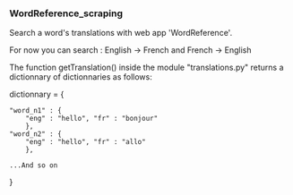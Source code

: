 ### WordReference_scraping

Search a word's translations with web app 'WordReference'.

For now you can search :
    English -> French and French -> English

The function getTranslation() inside the module "translations.py"
returns a dictionnary of dictionnaries as follows:


dictionnary = {
    
    "word_n1" : {
        "eng" : "hello", "fr" : "bonjour"
        },
    "word_n2" : {
        "eng" : "hello", "fr" : "allo"
        },
    
    ...And so on
}



    
   
